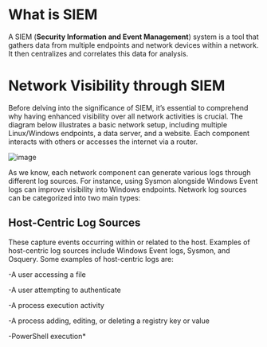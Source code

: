 
# What is SIEM
A SIEM (**Security Information and Event Management**) system is a tool that gathers data from multiple endpoints and network devices within a network. It then centralizes and correlates this data for analysis.

# Network Visibility through SIEM

Before delving into the significance of SIEM, it’s essential to comprehend why having enhanced visibility over all network activities is crucial. The diagram below illustrates a basic network setup, including multiple Linux/Windows endpoints, a data server, and a website. Each component interacts with others or accesses the internet via a router.

![image](https://github.com/user-attachments/assets/922d7aa2-1241-41ec-b79e-f04e2df6fc66)

As we know, each network component can generate various logs through different log sources. For instance, using Sysmon alongside Windows Event logs can improve visibility into Windows endpoints. Network log sources can be categorized into two main types:

## Host-Centric Log Sources
These capture events occurring within or related to the host. Examples of host-centric log sources include Windows Event logs, Sysmon, and Osquery. Some examples of host-centric logs are:

-A user accessing a file

-A user attempting to authenticate

-A process execution activity

-A process adding, editing, or deleting a registry key or value

-PowerShell execution*

